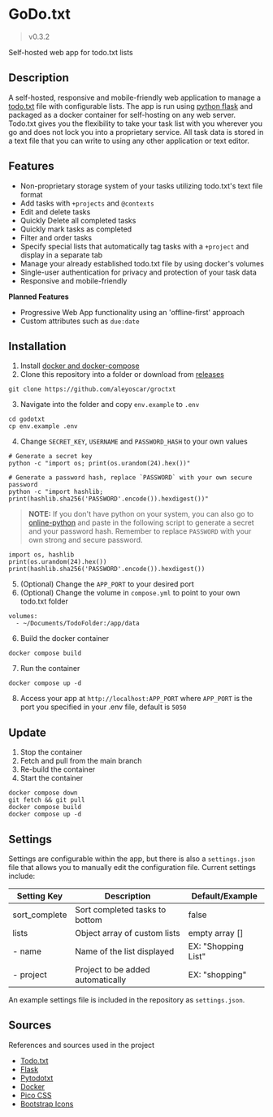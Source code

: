 # GoDo.txt

> v0.3.2

Self-hosted web app for todo.txt lists

## Description

A self-hosted, responsive and mobile-friendly web application to manage a [todo.txt](http://todotxt.org/) file with configurable lists. The app is run using [python flask](https://flask.palletsprojects.com/en/stable/) and packaged as a docker container for self-hosting on any web server. Todo.txt gives you the flexibility to take your task list with you wherever you go and does not lock you into a proprietary service. All task data is stored in a text file that you can write to using any other application or text editor.

## Features

- Non-proprietary storage system of your tasks utilizing todo.txt's text file format
- Add tasks with `+projects` and `@contexts`
- Edit and delete tasks
- Quickly Delete all completed tasks
- Quickly mark tasks as completed
- Filter and order tasks
- Specify special lists that automatically tag tasks with a `+project` and display in a separate tab
- Manage your already established todo.txt file by using docker's volumes
- Single-user authentication for privacy and protection of your task data
- Responsive and mobile-friendly

**Planned Features**

- Progressive Web App functionality using an 'offline-first' approach
- Custom attributes such as `due:date`

## Installation

1. Install [docker and docker-compose](https://docs.docker.com/compose/install/)
2. Clone this repository into a folder or download from [releases](https://github.com/aleyoscar/groctxt/releases)

```
git clone https://github.com/aleyoscar/groctxt
```

3. Navigate into the folder and copy `env.example` to `.env`

```
cd godotxt
cp env.example .env
```

4. Change `SECRET_KEY`, `USERNAME` and `PASSWORD_HASH` to your own values

```
# Generate a secret key
python -c "import os; print(os.urandom(24).hex())"

# Generate a password hash, replace `PASSWORD` with your own secure password
python -c "import hashlib; print(hashlib.sha256('PASSWORD'.encode()).hexdigest())"
```

> **NOTE:** If you don't have python on your system, you can also go to [online-python](https://www.online-python.com/) and paste in the following script to generate a secret and your password hash. Remember to replace `PASSWORD` with your own strong and secure password.

```
import os, hashlib
print(os.urandom(24).hex())
print(hashlib.sha256('PASSWORD'.encode()).hexdigest())
```

5. (Optional) Change the `APP_PORT` to your desired port
6. (Optional) Change the volume in `compose.yml` to point to your own todo.txt folder

```
volumes:
  - ~/Documents/TodoFolder:/app/data
```

6. Build the docker container

```
docker compose build
```

7. Run the container

```
docker compose up -d
```

8. Access your app at `http://localhost:APP_PORT` where `APP_PORT` is the port you specified in your .env file, default is `5050`

## Update

1. Stop the container
2. Fetch and pull from the main branch
3. Re-build the container
4. Start the container

```
docker compose down
git fetch && git pull
docker compose build
docker compose up -d
```

## Settings

Settings are configurable within the app, but there is also a `settings.json` file that allows you to manually edit the configuration file. Current settings include:

| Setting Key	| Description						| Default/Example		|
| ---			| ---								| ---					|
| sort_complete	| Sort completed tasks to bottom	| false					|
| lists			| Object array of custom lists		| empty array []		|
|   - name		| Name of the list displayed		| EX: "Shopping List"	|
|   - project	| Project to be added automatically	| EX: "shopping"		|

An example settings file is included in the repository as `settings.json`.

## Sources

References and sources used in the project

- [Todo.txt](http://todotxt.org/)
- [Flask](https://flask.palletsprojects.com/)
- [Pytodotxt](https://vonshednob.cc/pytodotxt/doc/)
- [Docker](https://docker.com/)
- [Pico CSS](https://picocss.com/)
- [Bootstrap Icons](https://icons.getbootstrap.com/)
